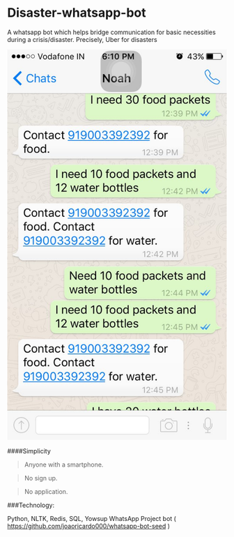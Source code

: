 # Disaster-whatsapp-bot
A whatsapp bot which helps bridge communication for basic necessities during a crisis/disaster.
Precisely, Uber for disasters


![ScreenShot of the Bot at Work](/img/Bot-Screenshot.jpg)

####Simplicity
>Anyone with a smartphone.

>No sign up.

>No application.

###Technology:

Python, NLTK, Redis, SQL, Yowsup WhatsApp Project bot ( https://github.com/joaoricardo000/whatsapp-bot-seed )

